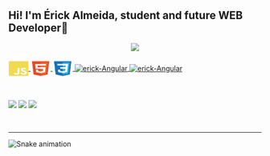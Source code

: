 ## Hi! I'm Érick Almeida, student and future WEB Developer👋


<div align="center">
  <a href="https://github.com/ErickyAll">
  <img height="180em" src="https://github-readme-stats.vercel.app/api?username=ErickyAll&show_icons=true&theme=great-gatsby&include_all_commits=true&count_private=true"/>
  
</div>
  <div style="display: inline_block"><br>
  <img align="center" alt="erick-Js" height="30" width="40" src="https://raw.githubusercontent.com/devicons/devicon/master/icons/javascript/javascript-plain.svg">
  <img align="center" alt="erick-HTML" height="30" width="40" src="https://raw.githubusercontent.com/devicons/devicon/master/icons/html5/html5-original.svg">
  <img align="center" alt="erick-CSS" height="30" width="40" src="https://raw.githubusercontent.com/devicons/devicon/master/icons/css3/css3-original.svg">
  <img align="center" alt="erick-Angular" height="30" width="40" src="https://upload.wikimedia.org/wikipedia/commons/thumb/c/cf/Angular_full_color_logo.svg/2048px-Angular_full_color_logo.svg.png">
  <img align="center" alt="erick-Angular" height="30" width="40" src="https://walde.co/wp-content/uploads/2016/09/nodejs_logo.png">

</div>
  
  <br><br>
    <a href="https://instagram.com/rick_allmeida_" target="_blank"><img src="https://img.shields.io/badge/-Instagram-%23E4405F?style=for-the-badge&logo=instagram&logoColor=white" target="_blank"></a>
    <a href = "mailto:erick227.ea21@gmail.com"><img src="https://img.shields.io/badge/-Gmail-%23333?style=for-the-badge&logo=gmail&logoColor=white" target="_blank"></a>
    <a href="https://www.linkedin.com/in/%C3%A9rick-almeida/" target="_blank"><img src="https://img.shields.io/badge/-LinkedIn-%230077B5?style=for-the-badge&logo=linkedin&logoColor=white" target="_blank"></a>
</div>

  
  <br><hr>
  
  ![Snake animation](https://github.com/igorchade/igorchade/blob/output/github-contribution-grid-snake.svg)
